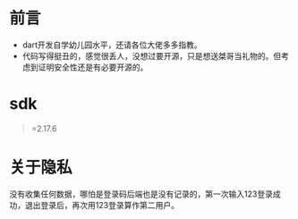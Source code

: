 # 前言

- dart开发自学幼儿园水平，还请各位大佬多多指教。
- 代码写得挺丑的，感觉很丢人，没想过要开源，只是想送桀哥当礼物的。但考虑到证明安全性还是有必要开源的。

# sdk

> =2.17.6

# 关于隐私

没有收集任何数据，哪怕是登录码后端也是没有记录的，第一次输入123登录成功，退出登录后，再次用123登录算作第二用户。